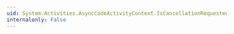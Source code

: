```yaml
---
uid: System.Activities.AsyncCodeActivityContext.IsCancellationRequested
internalonly: False
---
```

